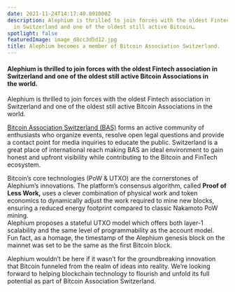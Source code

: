 ```yaml
---
date: 2021-11-24T14:17:40.891000Z
description: Alephium is thrilled to join forces with the oldest Fintech association
  in Switzerland and one of the oldest still active Bitcoin…
spotlight: false
featuredImage: image_d8cc3d5d12.jpg
title: Alephium becomes a member of Bitcoin Association Switzerland.
---
```


#### Alephium is thrilled to join forces with the oldest Fintech association in Switzerland and one of the oldest still active Bitcoin Associations in the world.

Alephium is thrilled to join forces with the oldest Fintech association in Switzerland and one of the oldest still active Bitcoin Associations in the world.

<a href="https://www.bitcoinassociation.ch/" >Bitcoin Association Switzerland (BAS)</a> forms an active community of enthusiasts who organize events, resolve open legal questions and provide a contact point for media inquiries to educate the public. Switzerland is a great place of international reach making BAS an ideal environment to gain honest and upfront visibility while contributing to the Bitcoin and FinTech ecosystem.

Bitcoin’s core technologies (PoW & UTXO) are the cornerstones of Alephium’s innovations. The platform’s consensus algorithm, called **Proof of Less Work,** uses a clever combination of physical work and token economics to dynamically adjust the work required to mine new blocks, ensuring a reduced energy footprint compared to classic Nakamoto PoW mining.  
Alephium proposes a stateful UTXO model which offers both layer-1 scalability and the same level of programmability as the account model.   
Fun fact, as a homage, the timestamp of the Alephium genesis block on the mainnet was set to be the same as the first Bitcoin block.

Alephium wouldn’t be here if it wasn’t for the groundbreaking innovation that Bitcoin funneled from the realm of ideas into reality. We’re looking forward to helping blockchain technology to flourish and unfold its full potential as part of Bitcoin Association Switzerland.
